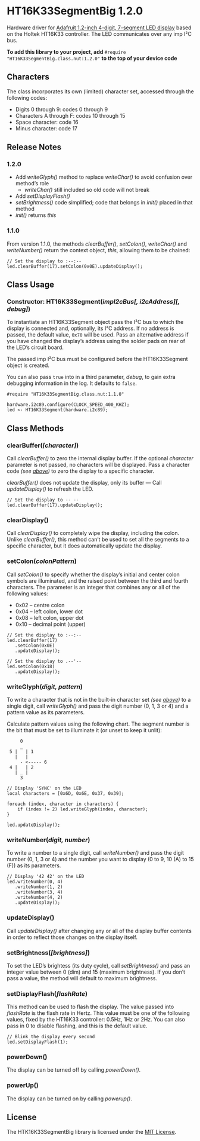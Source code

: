 # HT16K33SegmentBig 1.2.0

Hardware driver for [Adafruit 1.2-inch 4-digit, 7-segment LED display](http://www.adafruit.com/products/1270) based on the Holtek HT16K33 controller. The LED communicates over any imp I&sup2;C bus.

**To add this library to your project, add** `#require "HT16K33SegmentBig.class.nut:1.2.0"` **to the top of your device code**

## Characters

The class incorporates its own (limited) character set, accessed through the following codes:

* Digits 0 through 9: codes 0 through 9
* Characters A through F: codes 10 through 15
* Space character: code 16
* Minus character: code 17

## Release Notes

### 1.2.0

- Add *writeGlyph()* method to replace *writeChar()* to avoid confusion over method’s role
    - *writeChar()* still included so old code will not break
- Add *setDisplayFlash()*
- *setBrightness()* code simplified; code that belongs in *init()* placed in that method
- *init()* returns *this*

### 1.1.0

From version 1.1.0, the methods *clearBuffer()*, *setColon()*, *writeChar()* and *writeNumber()* return the context object, *this*, allowing them to be chained:

```squirrel
// Set the display to :--:--
led.clearBuffer(17).setColon(0x0E).updateDisplay();
```

## Class Usage

### Constructor: HT16K33Segment(*impI2cBus[, i2cAddress][, debug]*)

To instantiate an HT16K33Segment object pass the I&sup2;C bus to which the display is connected and, optionally, its I&sup2;C address. If no address is passed, the default value, `0x70` will be used. Pass an alternative address if you have changed the display’s address using the solder pads on rear of the LED’s circuit board.

The passed imp I&sup2;C bus must be configured before the HT16K33Segment object is created.

You can also pass `true` into in a third parameter, *debug*, to gain extra debugging information in the log. It defaults to `false`.

```squirrel
#require "HT16K33SegmentBig.class.nut:1.1.0"

hardware.i2c89.configure(CLOCK_SPEED_400_KHZ);
led <- HT16K33Segment(hardware.i2c89);
```

## Class Methods

### clearBuffer(*[character]*)

Call *clearBuffer()* to zero the internal display buffer. If the optional *character* parameter is not passed, no characters will be displayed. Pass a character code *(see [above](#characters))* to zero the display to a specific character.

*clearBuffer()* does not update the display, only its buffer &mdash; Call *updateDisplay()* to refresh the LED.

```squirrel
// Set the display to -- --
led.clearBuffer(17).updateDisplay();
```

### clearDisplay()

Call *clearDisplay()* to completely wipe the display, including the colon. Unlike *clearBuffer()*, this method can’t be used to set all the segments to a specific character, but it does automatically update the display.

### setColon(*colonPattern*)

Call *setColon()* to specify whether the display’s initial and center colon symbols are illuminated, and the raised point between the third and fourth characters. The parameter is an integer that combines any or all of the following values:

* 0x02 &ndash; centre colon
* 0x04 &ndash; left colon, lower dot
* 0x08 &ndash; left colon, upper dot
* 0x10 &ndash; decimal point (upper)

```squirrel
// Set the display to :--:--
led.clearBuffer(17)
   .setColon(0x0E)
   .updateDisplay();

// Set the display to .--'--
led.setColon(0x18)
   .updateDisplay();
```

### writeGlyph(*digit, pattern*)

To write a character that is not in the built-in character set *(see [above](#characters))* to a single digit, call *writeGlyph()* and pass the digit number (0, 1, 3 or 4) and a pattern value as its parameters.

Calculate pattern values using the following chart. The segment number is the bit that must be set to illuminate it (or unset to keep it unlit):

```
     0
     _
 5 |   | 1
   |   |
     - <----- 6
 4 |   | 2
   | _ |
     3
```

```squirrel
// Display 'SYNC' on the LED
local characters = [0x6D, 0x6E, 0x37, 0x39];

foreach (index, character in characters) {
    if (index != 2) led.writeGlyph(index, character);
}

led.updateDisplay();
```

### writeNumber(*digit, number*)

To write a number to a single digit, call *writeNumber()* and pass the digit number (0, 1, 3 or 4) and the number you want to display (0 to 9, 10 (A) to 15 (F)) as its parameters.

```squirrel
// Display '42 42' on the LED
led.writeNumber(0, 4)
   .writeNumber(1, 2)
   .writeNumber(3, 4)
   .writeNumber(4, 2)
   .updateDisplay();
```

### updateDisplay()

Call *updateDisplay()* after changing any or all of the display buffer contents in order to reflect those changes on the display itself.

### setBrightness(*[brightness]*)

To set the LED’s brightess (its duty cycle), call *setBrightness()* and pass an integer value between 0 (dim) and 15 (maximum brightness). If you don’t pass a value, the method will default to maximum brightness.

### setDisplayFlash(*flashRate*)

This method can be used to flash the display. The value passed into *flashRate* is the flash rate in Hertz. This value must be one of the following values, fixed by the HT16K33 controller: 0.5Hz, 1Hz or 2Hz. You can also pass in 0 to disable flashing, and this is the default value.

```squirrel
// Blink the display every second
led.setDisplayFlash(1);
```

### powerDown()

The display can be turned off by calling *powerDown()*.

### powerUp()

The display can be turned on by calling *powerup()*.

## License

The HTK16K33SegmentBig library is licensed under the [MIT License](./LICENSE).
